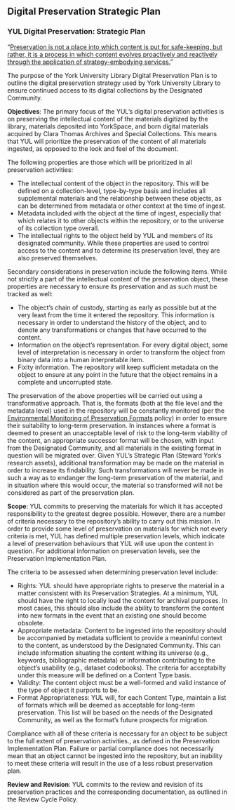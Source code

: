 ## Digital Preservation Strategic Plan

### YUL Digital Preservation: Strategic Plan

“[Preservation is not a place into which content is put for safe-keeping, but rather, it is a process in which content evolves proactively and reactively through the application of strategy-embodying services.](http://ijdc.net/index.php/ijdc/article/viewFile/98/73)” 

The purpose of the York University Library Digital Preservation Plan is to outline the digital preservation strategy used by York University Library to ensure continued access to its digital collections by the Designated Community.

**Objectives**: The primary focus of the YUL’s digital preservation activities is on preserving the intellectual content of the materials digitized by the library, materials deposited into YorkSpace, and born digital materials acquired by Clara Thomas Archives and Special Collections. This means that YUL will prioritize the preservation of the content of all materials ingested, as opposed to the look and feel of the document.

The following properties are those which will be prioritized in all preservation activities:

- The intellectual content of the object in the repository. This will be defined on a collection-level, type-by-type basis and includes all supplemental materials and the relationship between these objects, as can be determined from metadata or other context at the time of ingest.
- Metadata included with the object at the time of ingest, especially that which relates it to other objects within the repository, or to the universe of its collection type overall.
- The intellectual rights to the object held by YUL and members of its designated community. While these properties are used to control access to the content and to determine its preservation level, they are also preserved themselves.

Secondary considerations in preservation include the following items. While not strictly a part of the intellectual content of the preservation object, these properties are necessary to ensure its preservation and as such must be tracked as well:

- The object’s chain of custody, starting as early as possible but at the very least from the time it entered the repository. This information is necessary in order to understand the history of the object, and to denote any transformations or changes that have occurred to the content. 
- Information on the object’s representation. For every digital object, some level of interpretation is necessary in order to transform the object from binary data into a human interpretable item.
- Fixity information. The repository will keep sufficient metadata on the object to ensure at any point in the future that the object remains in a complete and uncorrupted state.

The preservation of the above properties will be carried out using a transformative approach. That is, the formats (both at the file level and the metadata level) used in the repository will be constantly monitored (per the [Environmental Monitoring of Preservation Formats](http://digital.library.yorku.ca/documentation/environmental-monitoring-preservation-formats) policy) in order to ensure their suitability to long-term preservation. In instances where a format is deemed to present an unacceptable level of risk to the long-term viability of the content, an appropriate successor format will be chosen, with input from the Designated Community, and all materials in the existing format in question will be migrated over. Given YUL’s Strategic Plan (Steward York’s research assets), additional transformation may be made on the material in order to increase its findability. Such transformations will never be made in such a way as to endanger the long-term preservation of the material, and in situation where this would occur, the material so transformed will not be considered as part of the preservation plan.

**Scope**: YUL commits to preserving the materials for which it has accepted responsibility to the greatest degree possible. However, there are a number of criteria necessary to the repository’s ability to carry out this mission. In order to provide some level of preservation on materials for which not every criteria is met, YUL has defined multiple preservation levels, which indicate a level of preservation behaviours that YUL will use upon the content in question. For additional information on preservation levels, see the Preservation Implementation Plan.

The criteria to be assessed when determining preservation level include:

- Rights: YUL should have appropriate rights to preserve the material in a matter consistent with its Preservation Strategies. At a minimum, YUL should have the right to locally load the content for archival purposes. In most cases, this should also include the ability to transform the content into new formats in the event that an existing one should become obsolete.
- Appropriate metadata: Content to be ingested into the repository should be accompanied by metadata sufficient to provide a meaninful context to the content, as understood by the Designated Community. This can include information situating the content withing its universe (e.g., keywords, bibliographic metadata) or information contributing to the object’s usability (e.g., dataset codebooks). The criteria for acceptabilty under this measure will be defined on a Content Type basis.
- Validity: The content object must be a well-formed and valid instance of the type of object it purports to be.
- Format Appropriateness: YUL will, for each Content Type, maintain a list of formats which will be deemed as acceptable for long-term preservation. This list will be based on the needs of the Designated Community, as well as the format’s future prospects for migration.

Compliance with all of these criteria is necessary for an object to be subject to the full extent of preservation activities., as defined in the Preservation Implementation Plan. Failure or partial compliance does not necessarily mean that an object cannot be ingested into the repository, but an inability to meet these criteria will result in the use of a less robust preservation plan.

**Review and Revision**: YUL commits to the review and revision of its preservation practices and the corresponding documentation, as outlined in the Review Cycle Policy.

